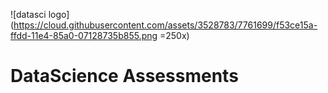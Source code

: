 ![datasci logo](https://cloud.githubusercontent.com/assets/3528783/7761699/f53ce15a-ffdd-11e4-85a0-07128735b855.png =250x)
# DataScience Assessments

